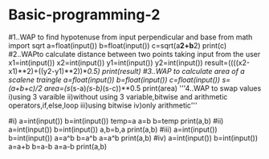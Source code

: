 # Basic-programming-2
#1..WAP to find hypotenuse from input perpendicular and base
from math import sqrt
a=float(input())
b=float(input())
c=sqrt(a**2+b**2)
print(c)
#2..WAPto calculate distance between two points taking input from the user
x1=int(input())
x2=int(input())
y1=int(input())
y2=int(input())
result=((((x2-x1)**2)+((y2-y1)**2))**0.5)
print(result)
#3..WAP to calculate area of a scalene traingle
a=float(input())
b=float(input())
c=float(input())
s=(a+b+c)/2
area=(s*(s-a)*(s-b)*(s-c))**0.5
print(area)
'''4..WAP to swap values
i)using 3 varaible
ii)without using 3 variable,bitwise and arithmetic operators,if,else,loop
iii)using bitwise
iv)only arithmetic'''

#i)
a=int(input())
b=int(input())
temp=a
a=b
b=temp
print(a,b)
#ii)
a=int(input())
b=int(input())
a,b=b,a
print(a,b)
#iii)
a=int(input())
b=int(input())
a=a^b
b=a^b
a=a^b
print(a,b)
#iv)
a=int(input())
b=int(input())
a=a+b
b=a-b
a=a-b
print(a,b)
